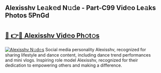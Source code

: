 ## Alexisshv Le𝚊k𝚎d N𝚞𝚍e - Part-C99 Vid𝚎o Le𝚊ks Photos 5PnGd

# <h2><a href="http://fbbkvq.evod.top/?m=Alexisshv">🔗 👉🔴 Alexisshv Vid𝚎o Ph𝚘t𝚘s</a></h2>

[![Alexisshv N𝚞d𝚎s](https://i.imgur.com/8V9OHl7.gif)](http://fbbkvq.evod.top/?m=Alexisshv)
Social media personality Alexisshv, recognized for sharing lifestyle and dance content, including dance trend performances and mini vlogs. Inspiring role model Alexisshv, recognized for their dedication to empowering others and making a difference. 

